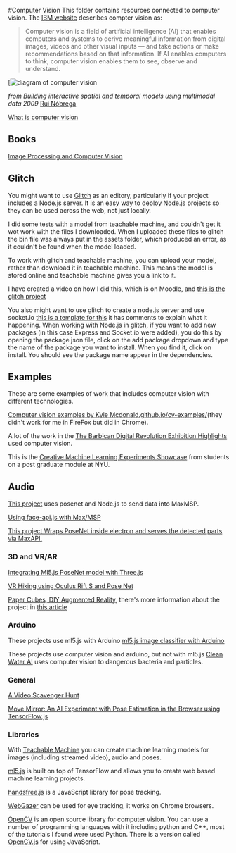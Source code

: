 #Computer Vision
This folder contains resources connected to computer vision. The [IBM website](https://www.ibm.com/topics/computer-vision) describes compter vision as:

> Computer vision is a field of artificial intelligence (AI) that enables computers and systems to derive meaningful information from digital images, videos and other visual inputs — and take actions or make recommendations based on that information. If AI enables computers to think, computer vision enables them to see, observe and understand.

[![diagram of computer vision](https://www.researchgate.net/profile/Rui-Nobrega/publication/258013244/figure/fig1/AS:715453617946627@1547588843904/Computer-Vision-aplications-and-research-fields.ppm)

*from Building interactive spatial and temporal models using multimodal data 2009*
[Rui Nóbrega](https://www.researchgate.net/publication/258013244_Building_interactive_spatial_and_temporal_models_using_multimodal_data)

[What is computer vision](https://www.datasciencecentral.com/profiles/blogs/comparison-of-the-top-cloud-apis-for-computer-vision)

## Books
[Image Processing and Computer Vision](https://openframeworks.cc/ofBook/chapters/image_processing_computer_vision.html)

## Glitch
You might want to use [Glitch](https://glitch.com) as an editory, particularly if your project includes a Node.js server. It is an easy way to deploy Node.js projects so they can be used across the web, not just locally. 

I did some tests with a model from teachable machine, and couldn't get it wot work with the files I downloaded. When I uploaded these files to glitch the bin file was always put in the assets folder, which produced an error, as it couldn't be found when the model loaded.

To work with glitch and teachable machine, you can upload your model, rather than download it in teachable machine. This means the model is stored online and teachable machine gives you a link to it.

I have created a video on how I did this, which is on Moodle, and [this is the glitch project](https://glitch.com/~teachable-machine-setup)

You also might want to use glitch to create a node.js server and use socket.io [this is a template for this](https://glitch.com/edit/#!/socket-node-basic) it has comments to explain what it happening. When working with Node.js in glitch, if you want to add new packages (in this case Express and Socket.io were added), you do this by opening the package json file, click on the add package dropdown and type the name of the package you want to install. When you find it, click on install. You should see the package name appear in the dependencies.

## Examples
These are some examples of work that includes computer vision with different technologies.

[Computer vision examples by Kyle Mcdonald.github.io/cv-examples/](https://kylemcdonald.github.io/cv-examples/)(they didn't work for me in FireFox but did in Chrome).

A lot of the work in the [The Barbican Digital Revolution Exhibition Highlights](https://www.youtube.com/watch?v=r5Hi72Dwo0E) used computer vision.

This is the [Creative Machine Learning Experiments Showcase](https://medium.com/runwayml/creative-machine-learning-experiments-showcase-4cbdafa0ce42#ea31) from students on a post graduate module at NYU.

## Audio
[This project](https://github.com/chrislos/maxPosenet) uses posenet and Node.js to send data into MaxMSP.

[Using face-api.js with Max/MSP](https://www.youtube.com/watch?v=Ud_XvmPlavU)

[This project Wraps PoseNet inside electron and serves the detected parts via MaxAPI.](https://github.com/billythemusical/n4m-posenet-for-dummies/)

### 3D and VR/AR
[Integrating Ml5.js PoseNet model with Three.js](https://annakap.medium.com/integrating-ml5-js-posenet-model-with-three-js-b19710e2862b)

[VR Hiking using Oculus Rift S and Pose Net](https://www.youtube.com/watch?v=dRDZqubNAgI)

[Paper Cubes, DIY Augmented Reality](https://www.youtube.com/watch?v=arOEUVO1rIw), there's more information about the project in [this article](https://experiments.withgoogle.com/paper-cubes)

### Arduino
These projects use ml5.js with Arduino
[ml5.js image classifier with Arduino](https://www.youtube.com/watch?v=PiU4rZYOY2E)

These projects use computer vision and arduino, but not with ml5.js
[Clean Water AI](https://create.arduino.cc/projecthub/clean-water-ai/clean-water-ai-e40806?ref=tag&ref_id=computer%20vision&offset=7) uses computer vision to dangerous bacteria and particles.

### General
[A Video Scavenger Hunt](https://editor.p5js.org/ml5/sketches/ImageClassification_VideoScavengerHunt)

[Move Mirror: An AI Experiment with Pose Estimation in the Browser using TensorFlow.js](https://medium.com/tensorflow/move-mirror-an-ai-experiment-with-pose-estimation-in-the-browser-using-tensorflow-js-2f7b769f9b23)

### Libraries

With [Teachable Machine](https://teachablemachine.withgoogle.com/) you can create machine learning models for images (including streamed video), audio and poses.

[ml5.js](https://ml5js.org/) is built on top of TensorFlow and allows you to create web based machine learning projects.

[handsfree.js](https://handsfree.js.org/#installing) is a JavaScript library for pose tracking.

[WebGazer](https://webgazer.cs.brown.edu/) can be used for eye tracking, it works on Chrome browsers.

[OpenCV](https://opencv.org/) is an open source library for computer vision. You can use a number of programming languages with it including python and C++, most of the tutorials I found were used Python. There is a version called [OpenCV.js](https://docs.opencv.org/3.4/df/d0a/tutorial_js_intro.html) for using JavaScript.






